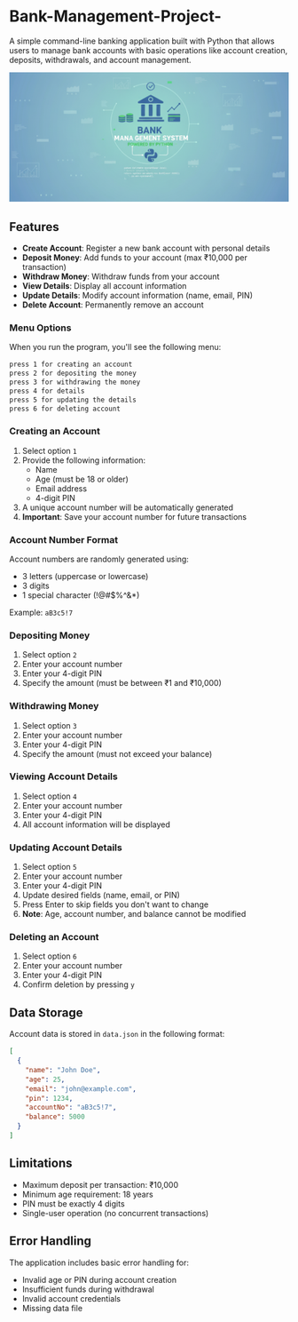 ﻿# Bank-Management-Project-

A simple command-line banking application built with Python that allows users to manage bank accounts with basic operations like account creation, deposits, withdrawals, and account management.

![](https://github.com/Rajni0327/Bank-Management-Project-/blob/main/image.png)

## Features

- **Create Account**: Register a new bank account with personal details
- **Deposit Money**: Add funds to your account (max ₹10,000 per transaction)
- **Withdraw Money**: Withdraw funds from your account
- **View Details**: Display all account information
- **Update Details**: Modify account information (name, email, PIN)
- **Delete Account**: Permanently remove an account

### Menu Options

When you run the program, you'll see the following menu:

```
press 1 for creating an account
press 2 for depositing the money
press 3 for withdrawing the money
press 4 for details
press 5 for updating the details
press 6 for deleting account
```

### Creating an Account

1. Select option `1`
2. Provide the following information:
   - Name
   - Age (must be 18 or older)
   - Email address
   - 4-digit PIN
3. A unique account number will be automatically generated
4. **Important**: Save your account number for future transactions

### Account Number Format

Account numbers are randomly generated using:
- 3 letters (uppercase or lowercase)
- 3 digits
- 1 special character (!@#$%^&*)

Example: `aB3c5!7`

### Depositing Money

1. Select option `2`
2. Enter your account number
3. Enter your 4-digit PIN
4. Specify the amount (must be between ₹1 and ₹10,000)

### Withdrawing Money

1. Select option `3`
2. Enter your account number
3. Enter your 4-digit PIN
4. Specify the amount (must not exceed your balance)

### Viewing Account Details

1. Select option `4`
2. Enter your account number
3. Enter your 4-digit PIN
4. All account information will be displayed

### Updating Account Details

1. Select option `5`
2. Enter your account number
3. Enter your 4-digit PIN
4. Update desired fields (name, email, or PIN)
5. Press Enter to skip fields you don't want to change
6. **Note**: Age, account number, and balance cannot be modified

### Deleting an Account

1. Select option `6`
2. Enter your account number
3. Enter your 4-digit PIN
4. Confirm deletion by pressing `y`

## Data Storage

Account data is stored in `data.json` in the following format:

```json
[
  {
    "name": "John Doe",
    "age": 25,
    "email": "john@example.com",
    "pin": 1234,
    "accountNo": "aB3c5!7",
    "balance": 5000
  }
]
```

## Limitations

- Maximum deposit per transaction: ₹10,000
- Minimum age requirement: 18 years
- PIN must be exactly 4 digits
- Single-user operation (no concurrent transactions)

## Error Handling

The application includes basic error handling for:
- Invalid age or PIN during account creation
- Insufficient funds during withdrawal
- Invalid account credentials
- Missing data file


